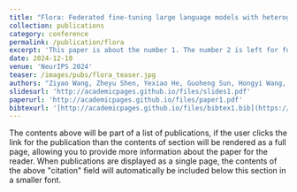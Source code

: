 ```yaml
---
title: "Flora: Federated fine-tuning large language models with heterogeneous low-rank adaptations"
collection: publications
category: conference
permalink: /publication/flora
excerpt: 'This paper is about the number 1. The number 2 is left for future work.'
date: 2024-12-10
venue: 'NeurIPS 2024'
teaser: /images/pubs/flora_teaser.jpg
authors: "Ziyao Wang, Zheyu Shen, Yexiao He, Guoheng Sun, Hongyi Wang, Lingjuan Lyu, Ang Li"
slidesurl: 'http://academicpages.github.io/files/slides1.pdf'
paperurl: 'http://academicpages.github.io/files/paper1.pdf'
bibtexurl: '[http://academicpages.github.io/files/bibtex1.bib](https://scholar.googleusercontent.com/scholar.bib?q=info:N3KbC4qEiF0J:scholar.google.com/&output=citation&scisdr=CgLE9-aMEKrJ233xzhU:AAZF9b8AAAAAaLn31hXOulrWAHs_-tkPNxQFGSc&scisig=AAZF9b8AAAAAaLn31lVmmCbMbiM8AIK8cexYZrc&scisf=4&ct=citation&cd=-1&hl=en)'
---
```

The contents above will be part of a list of publications, if the user clicks the link for the publication than the contents of section will be rendered as a full page, allowing you to provide more information about the paper for the reader. When publications are displayed as a single page, the contents of the above "citation" field will automatically be included below this section in a smaller font.
